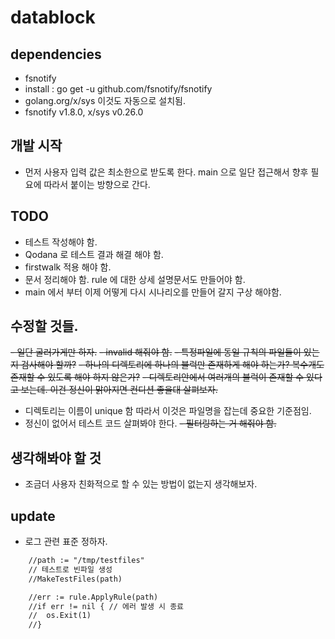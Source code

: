 # datablock

## dependencies
- fsnotify
- install : go get -u github.com/fsnotify/fsnotify
- golang.org/x/sys 이것도 자동으로 설치됨.
- fsnotify v1.8.0, x/sys v0.26.0

## 개발 시작
- 먼저 사용자 입력 값은 최소한으로 받도록 한다. main 으로 일단 접근해서 향후 필요에 따라서 붙이는 방향으로 간다.

## TODO
- 테스트 작성해야 함.
- Qodana 로 테스트 결과 해결 해야 함.
- firstwalk 적용 해야 함.
- 문서 정리해야 함. rule 에 대한 상세 설명문서도 만들어야 함.
- main 에서 부터 이제 어떻게 다시 시나리오를 만들어 갈지 구상 해야함.

## 수정할 것들.
~~- 일단 굴러가게만 하자.~~
~~- invalid 해줘야 함.~~
~~- 특정파일에 동일 규칙의 파일들이 있는지 검사해야 할까?~~
~~- 하나의 디렉토리에 하나의 블럭만 존재하게 해야 하는가? 복수개도 존재할 수 있도록 해야 하지 않은가?~~
~~- 디렉토리안에서 여러개의 블럭이 존재할 수 있다고 보는데. 이건 정신이 맑아지면 컨디션 좋을대 살펴보자.~~
- 디렉토리는 이름이 unique 함 따라서 이것은 파일명을 잡는데 중요한 기준점임.
- 정신이 없어서 테스트 코드 살펴봐야 한다.
~~- 필터링하는 거 해줘야 함.~~

## 생각해봐야 할 것
- 조금더 사용자 친화적으로 할 수 있는 방법이 없는지 생각해보자.

## update 
- 로그 관련 표준 정하자.


````txt
	//path := "/tmp/testfiles"
	// 테스트로 빈파일 생성
	//MakeTestFiles(path)

	//err := rule.ApplyRule(path)
	//if err != nil { // 에러 발생 시 종료
	//	os.Exit(1)
	//}
````